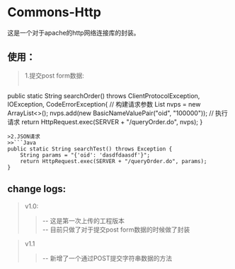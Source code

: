 # Commons-Http
这是一个对于apache的http网络连接库的封装。

使用：
----
>1.提交post form数据:
>>```Java
public static String searchOrder() throws ClientProtocolException, IOException, CodeErrorException{
	// 构建请求参数
	List<NameValuePair> nvps = new ArrayList<>();
	nvps.add(new BasicNameValuePair("oid", "100000"));
	// 执行请求
	return HttpRequest.exec(SERVER + "/queryOrder.do", nvps);
}
```
>2.JSON请求
>>```Java
public static String searchTest() throws Exception {
	String params = "{'oid': 'dasdfdaasdf'}";
	return HttpRequest.exec(SERVER + "/queryOrder.do", params);
}
```

change logs:
----
>v1.0:  
>>-- 这是第一次上传的工程版本<br>
>>-- 目前只做了对于提交post form数据的时候做了封装

>v1.1
>>-- 新增了一个通过POST提交字符串数据的方法
    
